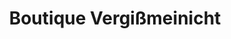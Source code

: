 ---
title: "Boutique Vergißmeinicht"
url: /lauf-a-d-pegnitz/boutique-vergissmeinicht/
shop: Blumen
---